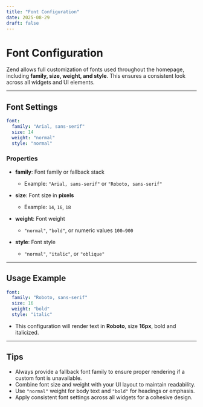 ```yaml
---
title: "Font Configuration"
date: 2025-08-29
draft: false
---
```


# Font Configuration

Zend allows full customization of fonts used throughout the homepage, including **family, size, weight, and style**. This ensures a consistent look across all widgets and UI elements.

---

## Font Settings

```yaml
font:
  family: "Arial, sans-serif"
  size: 14
  weight: "normal"
  style: "normal"
```

### **Properties**

- **family**: Font family or fallback stack

  - Example: `"Arial, sans-serif"` or `"Roboto, sans-serif"`

- **size**: Font size in **pixels**

  - Example: `14`, `16`, `18`

- **weight**: Font weight

  - `"normal"`, `"bold"`, or numeric values `100–900`

- **style**: Font style

  - `"normal"`, `"italic"`, or `"oblique"`

---

## **Usage Example**

```yaml
font:
  family: "Roboto, sans-serif"
  size: 16
  weight: "bold"
  style: "italic"
```

- This configuration will render text in **Roboto**, size **16px**, bold and italicized.

---

## **Tips**

- Always provide a fallback font family to ensure proper rendering if a custom font is unavailable.
- Combine font size and weight with your UI layout to maintain readability.
- Use `"normal"` weight for body text and `"bold"` for headings or emphasis.
- Apply consistent font settings across all widgets for a cohesive design.
